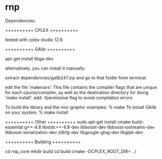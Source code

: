 # rnp


Dependencies:

++++++++++ CPLEX ++++++++++

tested with cplex studio 12.6

++++++++++ GAlib ++++++++++


apt-get install libga-dev

alternatively, you can install it manually:

extract dependencies/galib247.zip and go to that folder from terminal.

edit the file 'makevars'. This file contains the compiler flags that
are unique for each cpu/os/compiler, as well as the destination
directory for doing 'make install'.  add -fpermissive flag to avoid
compilation errors

To build the library and the non-graphic examples:
% make
To install GAlib on your system:
% make install


++++++++++ Other ++++++++++
sudo apt-get install cmake build-essential g++-4.8 libstdc++-4.8-dev libboost-dev libboost-iostreams-dev libboost-serialization-dev zlib1g-dev libgoogle-glog-dev libglpk-dev


++++++++++ Building ++++++++++


cd rnp_core
mkdir build
cd build
cmake -DCPLEX_ROOT_DIR=<your CPLEX path> ../